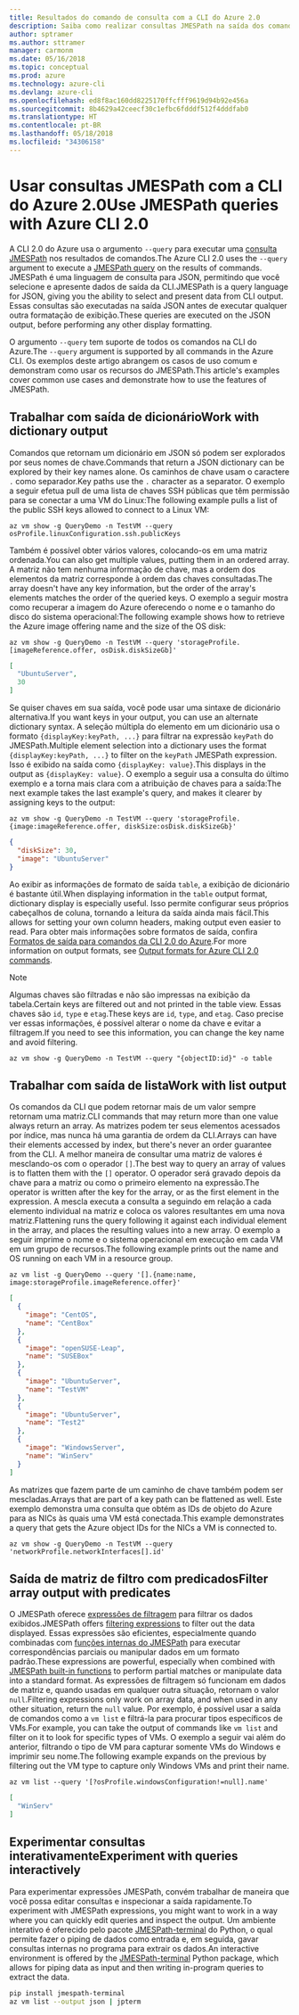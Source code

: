 ```yaml
---
title: Resultados do comando de consulta com a CLI do Azure 2.0
description: Saiba como realizar consultas JMESPath na saída dos comandos da CLI do Azure 2.0.
author: sptramer
ms.author: sttramer
manager: carmonm
ms.date: 05/16/2018
ms.topic: conceptual
ms.prod: azure
ms.technology: azure-cli
ms.devlang: azure-cli
ms.openlocfilehash: ed8f8ac160dd8225170ffcfff9619d94b92e456a
ms.sourcegitcommit: 8b4629a42ceecf30c1efbc6fdddf512f4dddfab0
ms.translationtype: HT
ms.contentlocale: pt-BR
ms.lasthandoff: 05/18/2018
ms.locfileid: "34306158"
---
```

# <a name="use-jmespath-queries-with-azure-cli-20"></a><span data-ttu-id="99f52-103">Usar consultas JMESPath com a CLI do Azure 2.0</span><span class="sxs-lookup"><span data-stu-id="99f52-103">Use JMESPath queries with Azure CLI 2.0</span></span>

<span data-ttu-id="99f52-104">A CLI 2.0 do Azure usa o argumento `--query` para executar uma [consulta JMESPath](http://jmespath.org) nos resultados de comandos.</span><span class="sxs-lookup"><span data-stu-id="99f52-104">The Azure CLI 2.0 uses the `--query` argument to execute a [JMESPath query](http://jmespath.org) on the results of commands.</span></span> <span data-ttu-id="99f52-105">JMESPath é uma linguagem de consulta para JSON, permitindo que você selecione e apresente dados de saída da CLI.</span><span class="sxs-lookup"><span data-stu-id="99f52-105">JMESPath is a query language for JSON, giving you the ability to select and present data from CLI output.</span></span> <span data-ttu-id="99f52-106">Essas consultas são executadas na saída JSON antes de executar qualquer outra formatação de exibição.</span><span class="sxs-lookup"><span data-stu-id="99f52-106">These queries are executed on the JSON output, before performing any other display formatting.</span></span>

<span data-ttu-id="99f52-107">O argumento `--query` tem suporte de todos os comandos na CLI do Azure.</span><span class="sxs-lookup"><span data-stu-id="99f52-107">The `--query` argument is supported by all commands in the Azure CLI.</span></span> <span data-ttu-id="99f52-108">Os exemplos deste artigo abrangem os casos de uso comum e demonstram como usar os recursos do JMESPath.</span><span class="sxs-lookup"><span data-stu-id="99f52-108">This article's examples cover common use cases and demonstrate how to use the features of JMESPath.</span></span>

## <a name="work-with-dictionary-output"></a><span data-ttu-id="99f52-109">Trabalhar com saída de dicionário</span><span class="sxs-lookup"><span data-stu-id="99f52-109">Work with dictionary output</span></span>

<span data-ttu-id="99f52-110">Comandos que retornam um dicionário em JSON só podem ser explorados por seus nomes de chave.</span><span class="sxs-lookup"><span data-stu-id="99f52-110">Commands that return a JSON dictionary can be explored by their key names alone.</span></span> <span data-ttu-id="99f52-111">Os caminhos de chave usam o caractere `.` como separador.</span><span class="sxs-lookup"><span data-stu-id="99f52-111">Key paths use the `.` character as a separator.</span></span> <span data-ttu-id="99f52-112">O exemplo a seguir efetua pull de uma lista de chaves SSH públicas que têm permissão para se conectar a uma VM do Linux:</span><span class="sxs-lookup"><span data-stu-id="99f52-112">The following example pulls a list of the public SSH keys allowed to connect to a Linux VM:</span></span>

```azurecli-interactive
az vm show -g QueryDemo -n TestVM --query osProfile.linuxConfiguration.ssh.publicKeys
```

<span data-ttu-id="99f52-113">Também é possível obter vários valores, colocando-os em uma matriz ordenada.</span><span class="sxs-lookup"><span data-stu-id="99f52-113">You can also get multiple values, putting them in an ordered array.</span></span> <span data-ttu-id="99f52-114">A matriz não tem nenhuma informação de chave, mas a ordem dos elementos da matriz corresponde à ordem das chaves consultadas.</span><span class="sxs-lookup"><span data-stu-id="99f52-114">The array doesn't have any key information, but the order of the array's elements matches the order of the queried keys.</span></span> <span data-ttu-id="99f52-115">O exemplo a seguir mostra como recuperar a imagem do Azure oferecendo o nome e o tamanho do disco do sistema operacional:</span><span class="sxs-lookup"><span data-stu-id="99f52-115">The following example shows how to retrieve the Azure image offering name and the size of the OS disk:</span></span>

```azurecli-interactive
az vm show -g QueryDemo -n TestVM --query 'storageProfile.[imageReference.offer, osDisk.diskSizeGb]'
```

```json
[
  "UbuntuServer",
  30
]
```

<span data-ttu-id="99f52-116">Se quiser chaves em sua saída, você pode usar uma sintaxe de dicionário alternativa.</span><span class="sxs-lookup"><span data-stu-id="99f52-116">If you want keys in your output, you can use an alternate dictionary syntax.</span></span> <span data-ttu-id="99f52-117">A seleção múltipla do elemento em um dicionário usa o formato `{displayKey:keyPath, ...}` para filtrar na expressão `keyPath` do JMESPath.</span><span class="sxs-lookup"><span data-stu-id="99f52-117">Multiple element selection into a dictionary uses the format `{displayKey:keyPath, ...}` to filter on the `keyPath` JMESPath expression.</span></span> <span data-ttu-id="99f52-118">Isso é exibido na saída como `{displayKey: value}`.</span><span class="sxs-lookup"><span data-stu-id="99f52-118">This displays in the output as `{displayKey: value}`.</span></span> <span data-ttu-id="99f52-119">O exemplo a seguir usa a consulta do último exemplo e a torna mais clara com a atribuição de chaves para a saída:</span><span class="sxs-lookup"><span data-stu-id="99f52-119">The next example takes the last example's query, and makes it clearer by assigning keys to the output:</span></span>

```azurecli-interactive
az vm show -g QueryDemo -n TestVM --query 'storageProfile.{image:imageReference.offer, diskSize:osDisk.diskSizeGb}'
```

```json
{
  "diskSize": 30,
  "image": "UbuntuServer"
}
```

<span data-ttu-id="99f52-120">Ao exibir as informações de formato de saída `table`, a exibição de dicionário é bastante útil.</span><span class="sxs-lookup"><span data-stu-id="99f52-120">When displaying information in the `table` output format, dictionary display is especially useful.</span></span> <span data-ttu-id="99f52-121">Isso permite configurar seus próprios cabeçalhos de coluna, tornando a leitura da saída ainda mais fácil.</span><span class="sxs-lookup"><span data-stu-id="99f52-121">This allows for setting your own column headers, making output even easier to read.</span></span> <span data-ttu-id="99f52-122">Para obter mais informações sobre formatos de saída, confira [Formatos de saída para comandos da CLI 2.0 do Azure](/cli/azure/format-output-azure-cli).</span><span class="sxs-lookup"><span data-stu-id="99f52-122">For more information on output formats, see [Output formats for Azure CLI 2.0 commands](/cli/azure/format-output-azure-cli).</span></span>

> [!NOTE]
> <span data-ttu-id="99f52-123">Algumas chaves são filtradas e não são impressas na exibição da tabela.</span><span class="sxs-lookup"><span data-stu-id="99f52-123">Certain keys are filtered out and not printed in the table view.</span></span> <span data-ttu-id="99f52-124">Essas chaves são `id`, `type` e `etag`.</span><span class="sxs-lookup"><span data-stu-id="99f52-124">These keys are `id`, `type`, and `etag`.</span></span> <span data-ttu-id="99f52-125">Caso precise ver essas informações, é possível alterar o nome da chave e evitar a filtragem.</span><span class="sxs-lookup"><span data-stu-id="99f52-125">If you need to see this information, you can change the key name and avoid filtering.</span></span>
>
> ```azurecli
> az vm show -g QueryDemo -n TestVM --query "{objectID:id}" -o table
> ```

## <a name="work-with-list-output"></a><span data-ttu-id="99f52-126">Trabalhar com saída de lista</span><span class="sxs-lookup"><span data-stu-id="99f52-126">Work with list output</span></span>

<span data-ttu-id="99f52-127">Os comandos da CLI que podem retornar mais de um valor sempre retornam uma matriz.</span><span class="sxs-lookup"><span data-stu-id="99f52-127">CLI commands that may return more than one value always return an array.</span></span> <span data-ttu-id="99f52-128">As matrizes podem ter seus elementos acessados por índice, mas nunca há uma garantia de ordem da CLI.</span><span class="sxs-lookup"><span data-stu-id="99f52-128">Arrays can have their elements accessed by index, but there's never an order guarantee from the CLI.</span></span> <span data-ttu-id="99f52-129">A melhor maneira de consultar uma matriz de valores é mesclando-os com o operador `[]`.</span><span class="sxs-lookup"><span data-stu-id="99f52-129">The best way to query an array of values is to flatten them with the `[]` operator.</span></span> <span data-ttu-id="99f52-130">O operador será gravado depois da chave para a matriz ou como o primeiro elemento na expressão.</span><span class="sxs-lookup"><span data-stu-id="99f52-130">The operator is written after the key for the array, or as the first element in the expression.</span></span> <span data-ttu-id="99f52-131">A mescla executa a consulta a seguindo em relação a cada elemento individual na matriz e coloca os valores resultantes em uma nova matriz.</span><span class="sxs-lookup"><span data-stu-id="99f52-131">Flattening runs the query following it against each individual element in the array, and places the resulting values into a new array.</span></span> <span data-ttu-id="99f52-132">O exemplo a seguir imprime o nome e o sistema operacional em execução em cada VM em um grupo de recursos.</span><span class="sxs-lookup"><span data-stu-id="99f52-132">The following example prints out the name and OS running on each VM in a resource group.</span></span> 

```azurecli-interactive
az vm list -g QueryDemo --query '[].{name:name, image:storageProfile.imageReference.offer}'
```

```json
[
  {
    "image": "CentOS",
    "name": "CentBox"
  },
  {
    "image": "openSUSE-Leap",
    "name": "SUSEBox"
  },
  {
    "image": "UbuntuServer",
    "name": "TestVM"
  },
  {
    "image": "UbuntuServer",
    "name": "Test2"
  },
  {
    "image": "WindowsServer",
    "name": "WinServ"
  }
]
```

<span data-ttu-id="99f52-133">As matrizes que fazem parte de um caminho de chave também podem ser mescladas.</span><span class="sxs-lookup"><span data-stu-id="99f52-133">Arrays that are part of a key path can be flattened as well.</span></span> <span data-ttu-id="99f52-134">Este exemplo demonstra uma consulta que obtém as IDs de objeto do Azure para as NICs às quais uma VM está conectada.</span><span class="sxs-lookup"><span data-stu-id="99f52-134">This example demonstrates a query that gets the Azure object IDs for the NICs a VM is connected to.</span></span>

```azurecli-interactive
az vm show -g QueryDemo -n TestVM --query 'networkProfile.networkInterfaces[].id'
```

## <a name="filter-array-output-with-predicates"></a><span data-ttu-id="99f52-135">Saída de matriz de filtro com predicados</span><span class="sxs-lookup"><span data-stu-id="99f52-135">Filter array output with predicates</span></span>

<span data-ttu-id="99f52-136">O JMESPath oferece [expressões de filtragem](http://jmespath.org/specification.html#filterexpressions) para filtrar os dados exibidos.</span><span class="sxs-lookup"><span data-stu-id="99f52-136">JMESPath offers [filtering expressions](http://jmespath.org/specification.html#filterexpressions) to filter out the data displayed.</span></span> <span data-ttu-id="99f52-137">Essas expressões são eficientes, especialmente quando combinadas com [funções internas do JMESPath](http://jmespath.org/specification.html#built-in-functions) para executar correspondências parciais ou manipular dados em um formato padrão.</span><span class="sxs-lookup"><span data-stu-id="99f52-137">These expressions are powerful, especially when combined with [JMESPath built-in functions](http://jmespath.org/specification.html#built-in-functions) to perform partial matches or manipulate data into a standard format.</span></span> <span data-ttu-id="99f52-138">As expressões de filtragem só funcionam em dados de matriz e, quando usadas em qualquer outra situação, retornam o valor `null`.</span><span class="sxs-lookup"><span data-stu-id="99f52-138">Filtering expressions only work on array data, and when used in any other situation, return the `null` value.</span></span> <span data-ttu-id="99f52-139">Por exemplo, é possível usar a saída de comandos como a `vm list` e filtrá-la para procurar tipos específicos de VMs.</span><span class="sxs-lookup"><span data-stu-id="99f52-139">For example, you can take the output of commands like `vm list` and filter on it to look for specific types of VMs.</span></span> <span data-ttu-id="99f52-140">O exemplo a seguir vai além do anterior, filtrando o tipo de VM para capturar somente VMs do Windows e imprimir seu nome.</span><span class="sxs-lookup"><span data-stu-id="99f52-140">The following example expands on the previous by filtering out the VM type to capture only Windows VMs and print their name.</span></span>

```azurecli-interactive
az vm list --query '[?osProfile.windowsConfiguration!=null].name'
```

```json
[
  "WinServ"
]
```

## <a name="experiment-with-queries-interactively"></a><span data-ttu-id="99f52-141">Experimentar consultas interativamente</span><span class="sxs-lookup"><span data-stu-id="99f52-141">Experiment with queries interactively</span></span>

<span data-ttu-id="99f52-142">Para experimentar expressões JMESPath, convém trabalhar de maneira que você possa editar consultas e inspecionar a saída rapidamente.</span><span class="sxs-lookup"><span data-stu-id="99f52-142">To experiment with JMESPath expressions, you might want to work in a way where you can quickly edit queries and inspect the output.</span></span> <span data-ttu-id="99f52-143">Um ambiente interativo é oferecido pelo pacote [JMESPath-terminal](https://github.com/jmespath/jmespath.terminal) do Python, o qual permite fazer o piping de dados como entrada e, em seguida, gavar consultas internas no programa para extrair os dados.</span><span class="sxs-lookup"><span data-stu-id="99f52-143">An interactive environment is offered by the [JMESPath-terminal](https://github.com/jmespath/jmespath.terminal) Python package, which allows for piping data as input and then writing in-program queries to extract the data.</span></span>

```bash
pip install jmespath-terminal
az vm list --output json | jpterm
```
